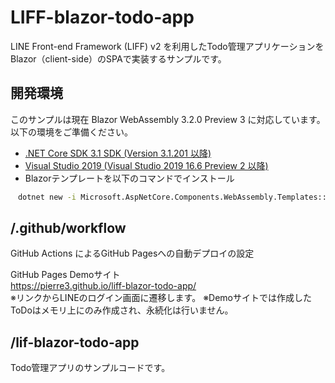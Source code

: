 # LIFF-blazor-todo-app
LINE Front-end Framework (LIFF) v2 を利用したTodo管理アプリケーションをBlazor（client-side）のSPAで実装するサンプルです。

## 開発環境
このサンプルは現在 Blazor WebAssembly 3.2.0 Preview 3 に対応しています。  
以下の環境をご準備ください。

- [.NET Core SDK 3.1 SDK (Version 3.1.201 以降)](https://dotnet.microsoft.com/download/dotnet-core/3.1)
- [Visual Studio 2019 (Visual Studio 2019 16.6 Preview 2 以降)](https://visualstudio.microsoft.com/ja/vs/preview/)
- Blazorテンプレートを以下のコマンドでインストール

```cmd
　dotnet new -i Microsoft.AspNetCore.Components.WebAssembly.Templates::3.2.0-preview3.20168.3
```

## /.github/workflow
GitHub Actions によるGitHub Pagesへの自動デプロイの設定

GitHub Pages Demoサイト  
https://pierre3.github.io/liff-blazor-todo-app/  
※リンクからLINEのログイン画面に遷移します。
※Demoサイトでは作成したToDoはメモリ上にのみ作成され、永続化は行いません。

## /lif-blazor-todo-app
Todo管理アプリのサンプルコードです。
